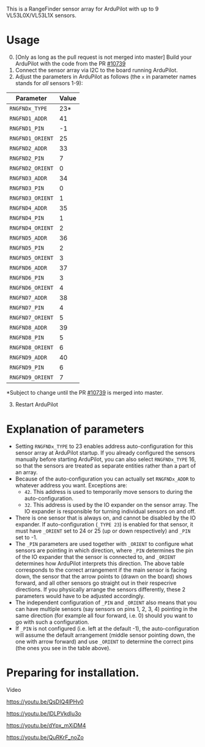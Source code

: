 This is a RangeFinder sensor array for ArduPilot with up to 9 VL53L0X/VL53L1X sensors.

# Usage
0. [Only as long as the pull request is not merged into master] Build your ArduPilot with the code from the PR [#10739](https://github.com/ArduPilot/ardupilot/pull/10739)
1. Connect the sensor array via I2C to the board running ArduPilot.
2. Adjust the parameters in ArduPilot as follows (the `x` in parameter names stands for _all_ sensors 1-9):

Parameter        | Value
-----------------|------
`RNGFNDx_TYPE`   | 23*
`RNGFND1_ADDR`   | 41
`RNGFND1_PIN`    | -1
`RNGFND1_ORIENT` | 25
`RNGFND2_ADDR`   | 33
`RNGFND2_PIN`    | 7
`RNGFND2_ORIENT` | 0
`RNGFND3_ADDR`   | 34
`RNGFND3_PIN`    | 0
`RNGFND3_ORIENT` | 1
`RNGFND4_ADDR`   | 35
`RNGFND4_PIN`    | 1
`RNGFND4_ORIENT` | 2
`RNGFND5_ADDR`   | 36
`RNGFND5_PIN`    | 2
`RNGFND5_ORIENT` | 3
`RNGFND6_ADDR`   | 37
`RNGFND6_PIN`    | 3
`RNGFND6_ORIENT` | 4
`RNGFND7_ADDR`   | 38
`RNGFND7_PIN`    | 4
`RNGFND7_ORIENT` | 5
`RNGFND8_ADDR`   | 39
`RNGFND8_PIN`    | 5
`RNGFND8_ORIENT` | 6
`RNGFND9_ADDR`   | 40
`RNGFND9_PIN`    | 6
`RNGFND9_ORIENT` | 7

*Subject to change until the PR [#10739](https://github.com/ArduPilot/ardupilot/pull/10739) is merged into master.

3. Restart ArduPilot

# Explanation of parameters
- Setting `RNGFNDx_TYPE` to 23 enables address auto-configuration for this sensor array at ArduPilot startup. If you already configured the sensors manually before starting ArduPilot, you can also select `RNGFNDx_TYPE` 16, so that the sensors are treated as separate entities rather than a part of an array.
- Because of the auto-configuration you can actually set `RNGFNDx_ADDR` to whatever address you want. Exceptions are:
   - `42`. This address is used to temporarily move sensors to during the auto-configuration.
   - `32`. This address is used by the IO expander on the sensor array. The IO expander is responsible for turning individual sensors on and off.
- There is one sensor that is always on, and cannot be disabled by the IO expander. If auto-configuration (`_TYPE 23`) is enabled for that sensor, it must have `_ORIENT` set to 24 or 25 (up or down respectively) and `_PIN` set to -1.
- The `_PIN` parameters are used together with `_ORIENT` to configure what sensors are pointing in which direction, where `_PIN` determines the pin of the IO expander that the sensor is connected to, and `_ORIENT` determines how ArduPilot interprets this direction. The above table corresponds to the correct arrangement if the main sensor is facing down, the sensor that the arrow points to (drawn on the board) shows forward, and all other sensors go straight out in their respecrive directions. If you physically arrange the sensors differently, these 2 parameters would have to be adjusted accordingly.
- The independent configuration of `_PIN` and `_ORIENT` also means that you can have multiple sensors (say sensors on pins 1, 2, 3, 4) pointing in the same direction (for example all four forward, i.e. 0) should you want to go with such a configuration.
- If `_PIN` is not configured (i.e. left at the default -1), the auto-configuration will assume the default arrangement (middle sensor pointing down, the one with arrow forward) and use `_ORIENT` to determine the correct pins (the ones you see in the table above).

# Preparing for installation.
Video

https://youtu.be/QsDIQ4lPHv0

https://youtu.be/lDLPVkdIu3o

https://youtu.be/dYpx_mXiDM4

https://youtu.be/QuRKrF_noZo
